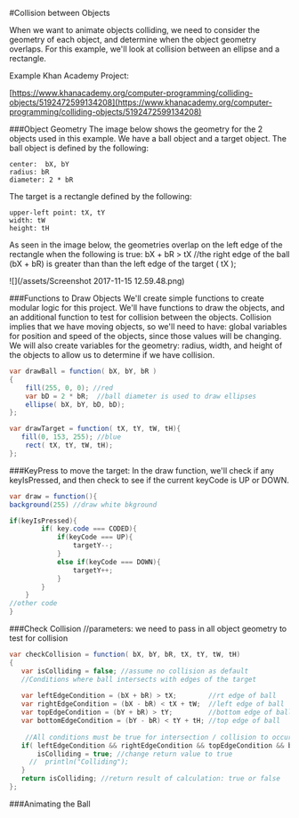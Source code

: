 #Collision between Objects

When we want to animate objects colliding, we need to consider the geometry of each object, and determine when the object geometry overlaps.  For this example, we'll look at collision between an ellipse and a rectangle.

Example Khan Academy Project:

[https://www.khanacademy.org/computer-programming/colliding-objects/5192472599134208](https://www.khanacademy.org/computer-programming/colliding-objects/5192472599134208)

###Object Geometry
The image below shows the geometry for the 2 objects used in this example.  We have a ball object and a target object.  The ball object is defined by the following: 

    center:  bX, bY
    radius: bR  
    diameter: 2 * bR

The target is a rectangle defined by the following:

    upper-left point: tX, tY
    width: tW
    height: tH

As seen in the image below, the geometries overlap on the left edge of the rectangle when the following is true: 
    bX + bR > tX  //the right edge of the ball (bX + bR) is greater than than the left edge of the target ( tX );
    
![](/assets/Screenshot 2017-11-15 12.59.48.png)

###Functions to Draw Objects
We'll create simple functions to create modular logic for this project.  We'll have functions to draw the objects, and an additional function to test for collision between the objects.  Collision implies that we have moving objects, so we'll need to have: global variables for position and speed of the objects, since those values will be changing.  We will also create variables for the geometry: radius, width, and height of the objects to allow us to determine if we have collision.


```java
var drawBall = function( bX, bY, bR )
{
    fill(255, 0, 0); //red
    var bD = 2 * bR;  //ball diameter is used to draw ellipses
    ellipse( bX, bY, bD, bD);
};

var drawTarget = function( tX, tY, tW, tH){
   fill(0, 153, 255); //blue
    rect( tX, tY, tW, tH);
};

```

###KeyPress to move the target:
In the draw function, we'll check if any keyIsPressed, and then check to see if the current keyCode is UP or DOWN.


```java
var draw = function(){
background(255) //draw white bkground

if(keyIsPressed){
        if( key.code === CODED){
            if(keyCode === UP){
                targetY--;
            }
            else if(keyCode === DOWN){
                targetY++;
            }
        }
    }
//other code
}

```

###Check Collision
//parameters: we need to pass in all object geometry to test for collision


```java
var checkCollision = function( bX, bY, bR, tX, tY, tW, tH)
{
   var isColliding = false; //assume no collision as default
   //Conditions where ball intersects with edges of the target
  
   var leftEdgeCondition = (bX + bR) > tX;        //rt edge of ball
   var rightEdgeCondition = (bX - bR) < tX + tW;  //left edge of ball
   var topEdgeCondition = (bY + bR) > tY;         //bottom edge of ball
   var bottomEdgeCondition = (bY - bR) < tY + tH; //top edge of ball
   
    //All conditions must be true for intersection / collision to occur
   if( leftEdgeCondition && rightEdgeCondition && topEdgeCondition && bottomEdgeCondition){
       isColliding = true; //change return value to true
     //  println("Colliding");
   }
   return isColliding; //return result of calculation: true or false
};

```

###Animating the Ball



